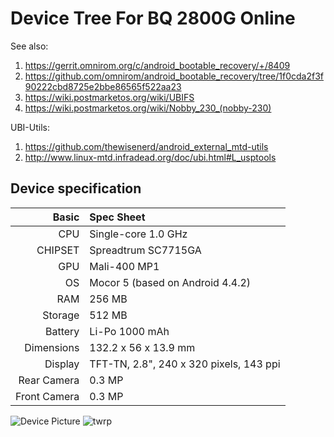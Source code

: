# Device Tree For BQ 2800G Online

See also:
1. https://gerrit.omnirom.org/c/android_bootable_recovery/+/8409
2. https://github.com/omnirom/android_bootable_recovery/tree/1f0cda2f3f90222cbd8725e2bbe86565f522aa23
3. https://wiki.postmarketos.org/wiki/UBIFS
4. https://wiki.postmarketos.org/wiki/Nobby_230_(nobby-230)

UBI-Utils:
1. https://github.com/thewisenerd/android_external_mtd-utils
2. http://www.linux-mtd.infradead.org/doc/ubi.html#L_usptools

## Device specification

Basic   | Spec Sheet
-------:|:------------------------
CPU     | Single-core 1.0 GHz
CHIPSET | Spreadtrum SC7715GA
GPU     | Mali-400 MP1
OS      | Mocor 5 (based on Android 4.4.2)
RAM     | 256 MB
Storage | 512 MB
Battery | Li-Po 1000 mAh
Dimensions | 132.2 x 56 x 13.9 mm
Display | TFT-TN, 2.8", 240 x 320 pixels, 143 ppi
Rear Camera  | 0.3 MP
Front Camera | 0.3 MP

![Device Picture](https://bq.ru/upload/resize_cache/iblock/ca0/500_2000_0/_01_Foto_600x600_2800.jpg)
![twrp](https://github.com/ManInTheMirrow/android_device_bq_BQ-2800G_ubipac-ubi-ubifs/assets/75084095/40ceff28-2864-4603-9794-36be31903190)

